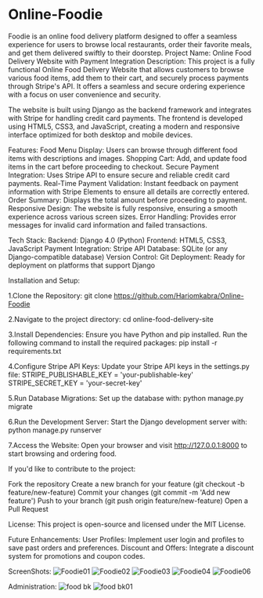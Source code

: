 # Online-Foodie
Foodie is an online food delivery platform designed to offer a seamless experience for users to browse local restaurants, order their favorite meals, and get them delivered swiftly to their doorstep. 
Project Name: Online Food Delivery Website with Payment Integration
Description:
This project is a fully functional Online Food Delivery Website that allows customers to browse various food items, add them to their cart, and securely process payments through Stripe's API. It offers a seamless and secure ordering experience with a focus on user convenience and security.

The website is built using Django as the backend framework and integrates with Stripe for handling credit card payments. The frontend is developed using HTML5, CSS3, and JavaScript, creating a modern and responsive interface optimized for both desktop and mobile devices.

Features:
Food Menu Display: Users can browse through different food items with descriptions and images.
Shopping Cart: Add, and update food items in the cart before proceeding to checkout.
Secure Payment Integration: Uses Stripe API to ensure secure and reliable credit card payments.
Real-Time Payment Validation: Instant feedback on payment information with Stripe Elements to ensure all details are correctly entered.
Order Summary: Displays the total amount before proceeding to payment.
Responsive Design: The website is fully responsive, ensuring a smooth experience across various screen sizes.
Error Handling: Provides error messages for invalid card information and failed transactions.

Tech Stack:
Backend: Django 4.0 (Python)
Frontend: HTML5, CSS3, JavaScript
Payment Integration: Stripe API
Database: SQLite (or any Django-compatible database)
Version Control: Git
Deployment: Ready for deployment on platforms that support Django

Installation and Setup:

1.Clone the Repository:
git clone https://github.com/Hariomkabra/Online-Foodie

2.Navigate to the project directory:
cd online-food-delivery-site

3.Install Dependencies: Ensure you have Python and pip installed. Run the following command to install the required packages:
pip install -r requirements.txt

4.Configure Stripe API Keys: Update your Stripe API keys in the settings.py file:
STRIPE_PUBLISHABLE_KEY = 'your-publishable-key'
STRIPE_SECRET_KEY = 'your-secret-key'

5.Run Database Migrations: Set up the database with:
python manage.py migrate

6.Run the Development Server: Start the Django development server with:
python manage.py runserver

7.Access the Website: Open your browser and visit http://127.0.0.1:8000 to start browsing and ordering food.

If you'd like to contribute to the project:

Fork the repository
Create a new branch for your feature (git checkout -b feature/new-feature)
Commit your changes (git commit -m 'Add new feature')
Push to your branch (git push origin feature/new-feature)
Open a Pull Request


License:
This project is open-source and licensed under the MIT License.

Future Enhancements:
User Profiles: Implement user login and profiles to save past orders and preferences.
Discount and Offers: Integrate a discount system for promotions and coupon codes.


ScreenShots:
![Foodie01](https://github.com/user-attachments/assets/446dcd02-b76c-41dd-bcfc-2b35f03ea4ec)
![Foodie02](https://github.com/user-attachments/assets/b16eb9ca-b3e5-4c76-931f-584035c3a702)
![Foodie03](https://github.com/user-attachments/assets/6706f298-3fe7-4f65-80f7-3b64a9546eea)
![Foodie04](https://github.com/user-attachments/assets/b00959ae-e643-4660-b850-94d700b6afe3)
![Foodie06](https://github.com/user-attachments/assets/47586748-5c82-41d6-86a4-2dbec5d953ee)

Administration:
![food bk](https://github.com/user-attachments/assets/4bf35984-fccb-4dc3-ad1d-57e951971e57)
![food bk01](https://github.com/user-attachments/assets/269ce1c7-80b8-42ef-badf-cd0dd32467c5)


